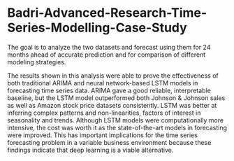 # Badri-Advanced-Research-Time-Series-Modelling-Case-Study
The goal is to analyze the two datasets and forecast using them for 24 months ahead of accurate prediction and for comparison of different modeling strategies.

The results shown in this analysis were able to prove the effectiveness of both traditional
ARIMA and neural network-based LSTM models in forecasting time series data. ARIMA
gave a good reliable, interpretable baseline, but the LSTM model outperformed both Johnson
&amp; Johnson sales as well as Amazon stock price datasets consistently. LSTM was better at
inferring complex patterns and non-linearities, factors of interest in seasonality and trends.
Although LSTM models were computationally more intensive, the cost was worth it as the
state-of-the-art models in forecasting were improved. This has important implications for the
time series forecasting problem in a variable business environment because these findings
indicate that deep learning is a viable alternative.

